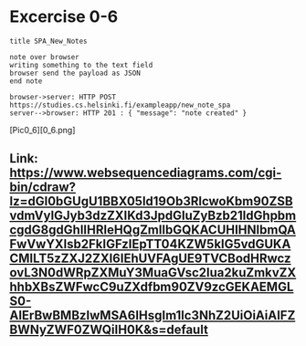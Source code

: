 # Excercise 0-6

```
title SPA_New_Notes

note over browser
writing something to the text field
browser send the payload as JSON
end note

browser->server: HTTP POST https://studies.cs.helsinki.fi/exampleapp/new_note_spa
server-->browser: HTTP 201 : { "message": "note created" }
```

[Pic0_6][0_6.png]

## Link: https://www.websequencediagrams.com/cgi-bin/cdraw?lz=dGl0bGUgU1BBX05ld19Ob3RlcwoKbm90ZSBvdmVyIGJyb3dzZXIKd3JpdGluZyBzb21ldGhpbmcgdG8gdGhlIHRleHQgZmllbGQKACUHIHNlbmQAFwVwYXlsb2FkIGFzIEpTT04KZW5kIG5vdGUKACMILT5zZXJ2ZXI6IEhUVFAgUE9TVCBodHRwczovL3N0dWRpZXMuY3MuaGVsc2lua2kuZmkvZXhhbXBsZWFwcC9uZXdfbm90ZV9zcGEKAEMGLS0-AIErBwBMBzIwMSA6IHsgIm1lc3NhZ2UiOiAiAIFZBWNyZWF0ZWQiIH0K&s=default